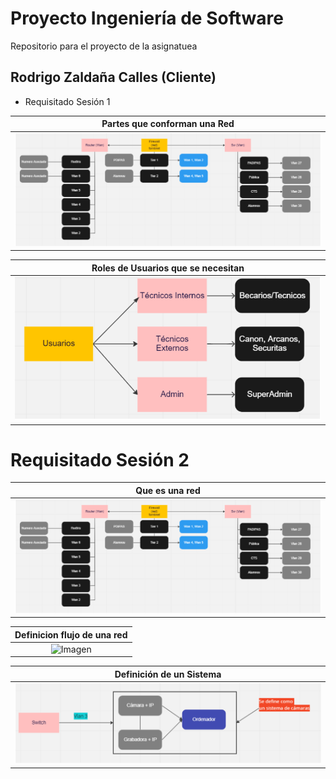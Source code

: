 # Proyecto Ingeniería de Software

Repositorio para el proyecto de la asignatuea

## Rodrigo Zaldaña Calles (Cliente)

* Requisitado Sesión 1

|Partes que conforman una Red|
|:-:|
|![Imagen](images/ContieneRed.PNG)|

|Roles de Usuarios que se necesitan|
|:-:|
|![Imagen](images/RolesUsuarios.PNG)|

# Requisitado Sesión 2
|Que es una red|
|:-:|
|![Imagen](images/ContieneRed.PNG)|

|Definicion flujo de una red|
|:-:|
|![Imagen](images/QueEsRed)|

|Definición de un Sistema|
|:-:|
|![Imagen](images/QueEsSistema.PNG)

